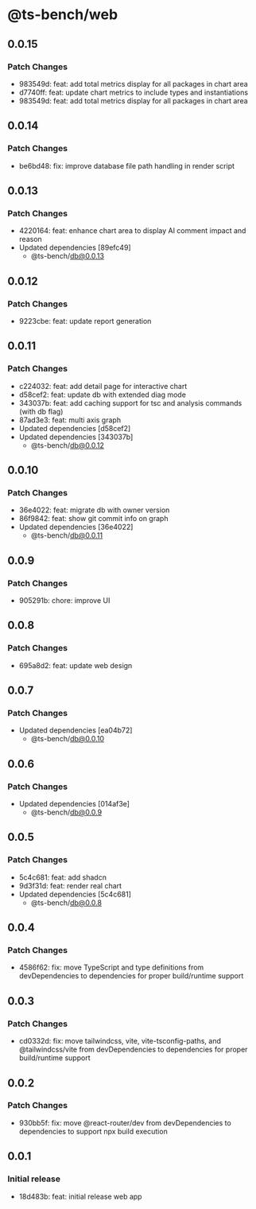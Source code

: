 # @ts-bench/web

## 0.0.15

### Patch Changes

- 983549d: feat: add total metrics display for all packages in chart area
- d7740ff: feat: update chart metrics to include types and instantiations
- 983549d: feat: add total metrics display for all packages in chart area

## 0.0.14

### Patch Changes

- be6bd48: fix: improve database file path handling in render script

## 0.0.13

### Patch Changes

- 4220164: feat: enhance chart area to display AI comment impact and reason
- Updated dependencies [89efc49]
  - @ts-bench/db@0.0.13

## 0.0.12

### Patch Changes

- 9223cbe: feat: update report generation

## 0.0.11

### Patch Changes

- c224032: feat: add detail page for interactive chart
- d58cef2: feat: update db with extended diag mode
- 343037b: feat: add caching support for tsc and analysis commands (with db flag)
- 87ad3e3: feat: multi axis graph
- Updated dependencies [d58cef2]
- Updated dependencies [343037b]
  - @ts-bench/db@0.0.12

## 0.0.10

### Patch Changes

- 36e4022: feat: migrate db with owner version
- 86f9842: feat: show git commit info on graph
- Updated dependencies [36e4022]
  - @ts-bench/db@0.0.11

## 0.0.9

### Patch Changes

- 905291b: chore: improve UI

## 0.0.8

### Patch Changes

- 695a8d2: feat: update web design

## 0.0.7

### Patch Changes

- Updated dependencies [ea04b72]
  - @ts-bench/db@0.0.10

## 0.0.6

### Patch Changes

- Updated dependencies [014af3e]
  - @ts-bench/db@0.0.9

## 0.0.5

### Patch Changes

- 5c4c681: feat: add shadcn
- 9d3f31d: feat: render real chart
- Updated dependencies [5c4c681]
  - @ts-bench/db@0.0.8

## 0.0.4

### Patch Changes

- 4586f62: fix: move TypeScript and type definitions from devDependencies to dependencies for proper build/runtime support

## 0.0.3

### Patch Changes

- cd0332d: fix: move tailwindcss, vite, vite-tsconfig-paths, and @tailwindcss/vite from devDependencies to dependencies for proper build/runtime support

## 0.0.2

### Patch Changes

- 930bb5f: fix: move @react-router/dev from devDependencies to dependencies to support npx build execution

## 0.0.1

### Initial release

- 18d483b: feat: initial release web app
